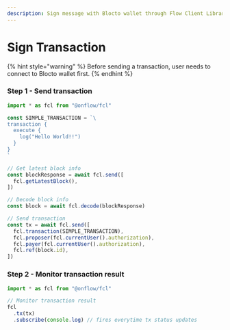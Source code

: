 ```yaml
---
description: Sign message with Blocto wallet through Flow Client Library (FCL)
---
```


# Sign Transaction

{% hint style="warning" %}
Before sending a transaction, user needs to connect to Blocto wallet first.
{% endhint %}

### Step 1 - Send transaction

```javascript
import * as fcl from "@onflow/fcl"

const SIMPLE_TRANSACTION = `\
transaction {
  execute {
    log("Hello World!!")
  }
}
`

// Get latest block info
const blockResponse = await fcl.send([
  fcl.getLatestBlock(),
])

// Decode block info
const block = await fcl.decode(blockResponse)

// Send transaction
const tx = await fcl.send([
  fcl.transaction(SIMPLE_TRANSACTION),
  fcl.proposer(fcl.currentUser().authorization),
  fcl.payer(fcl.currentUser().authorization),
  fcl.ref(block.id),
])

```

### Step 2 - Monitor transaction result

```javascript
import * as fcl from "@onflow/fcl"

// Monitor transaction result
fcl
  .tx(tx)
  .subscribe(console.log) // fires everytime tx status updates

```


